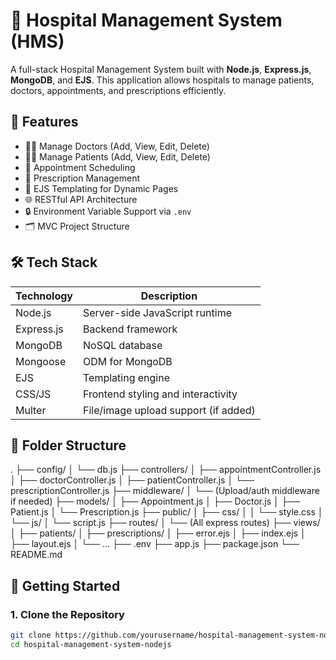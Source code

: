 # 🏥 Hospital Management System (HMS)

A full-stack Hospital Management System built with **Node.js**, **Express.js**, **MongoDB**, and **EJS**. This application allows hospitals to manage patients, doctors, appointments, and prescriptions efficiently.

## 📌 Features

- 👨‍⚕️ Manage Doctors (Add, View, Edit, Delete)
- 👩‍⚕️ Manage Patients (Add, View, Edit, Delete)
- 📅 Appointment Scheduling
- 💊 Prescription Management
- 🧾 EJS Templating for Dynamic Pages
- 🌐 RESTful API Architecture
- 🔒 Environment Variable Support via `.env`
- 🗂️ MVC Project Structure

## 🛠️ Tech Stack

| Technology | Description |
|------------|-------------|
| Node.js    | Server-side JavaScript runtime |
| Express.js | Backend framework |
| MongoDB    | NoSQL database |
| Mongoose   | ODM for MongoDB |
| EJS        | Templating engine |
| CSS/JS     | Frontend styling and interactivity |
| Multer     | File/image upload support (if added) |

## 📁 Folder Structure

.
├── config/
│ └── db.js
├── controllers/
│ ├── appointmentController.js
│ ├── doctorController.js
│ ├── patientController.js
│ └── prescriptionController.js
├── middleware/
│ └── (Upload/auth middleware if needed)
├── models/
│ ├── Appointment.js
│ ├── Doctor.js
│ ├── Patient.js
│ └── Prescription.js
├── public/
│ ├── css/
│ │ └── style.css
│ └── js/
│ └── script.js
├── routes/
│ └── (All express routes)
├── views/
│ ├── patients/
│ ├── prescriptions/
│ ├── error.ejs
│ ├── index.ejs
│ ├── layout.ejs
│ └── ...
├── .env
├── app.js
├── package.json
└── README.md


## 🚀 Getting Started

### 1. Clone the Repository

```bash
git clone https://github.com/yourusername/hospital-management-system-nodejs.git
cd hospital-management-system-nodejs



